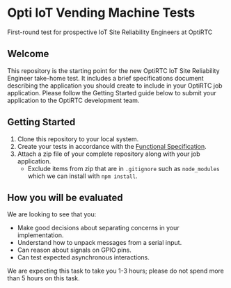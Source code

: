 # Opti IoT Vending Machine Tests

First-round test for prospective IoT Site Reliability Engineers at OptiRTC

## Welcome

This repository is the starting point for the new OptiRTC IoT Site Reliability Engineer take-home test. It includes a brief specifications document describing the application you should create to include in your OptiRTC job application. Please follow the Getting Started guide below to submit your application to the OptiRTC development team.

## Getting Started

1. Clone this repository to your local system.
2. Create your tests in accordance with the [Functional Specification](FunctionalSpec.md).
3. Attach a zip file of your complete repository along with your job application.
   - Exclude items from zip that are in `.gitignore` such as `node_modules` which we can install with `npm install`.

## How you will be evaluated

We are looking to see that you: 
- Make good decisions about separating concerns in your implementation.
- Understand how to unpack messages from a serial input.
- Can reason about signals on GPIO pins.
- Can test expected asynchronous interactions.

We are expecting this task to take you 1-3 hours; please do not spend more than 5 hours on this task.
